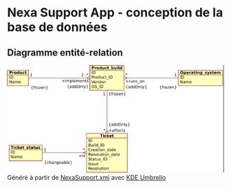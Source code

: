 # Nexa Support App - conception de la base de données
## Diagramme entité-relation
![Diagramme entité-relation](<entity relationship diagram.png>)
<br>Généré à partir de [NexaSupport.xmi](./NexaSupport.xmi) avec [KDE Umbrello](https://apps.kde.org/fr/umbrello/)